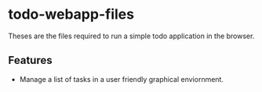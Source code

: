 # todo-webapp-files
Theses are the files required to run a simple todo application in the browser.

## Features
- Manage a list of tasks in a user friendly graphical enviornment.